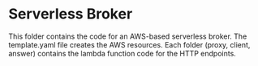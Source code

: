 # Serverless Broker
This folder contains the code for an AWS-based serverless broker. The template.yaml file creates the AWS resources. Each folder (proxy, client, answer) contains the lambda function code for the HTTP endpoints. 